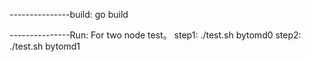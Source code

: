 ---------------build:
go build

---------------Run:
For two node test。
step1:  ./test.sh bytomd0
step2: ./test.sh bytomd1
